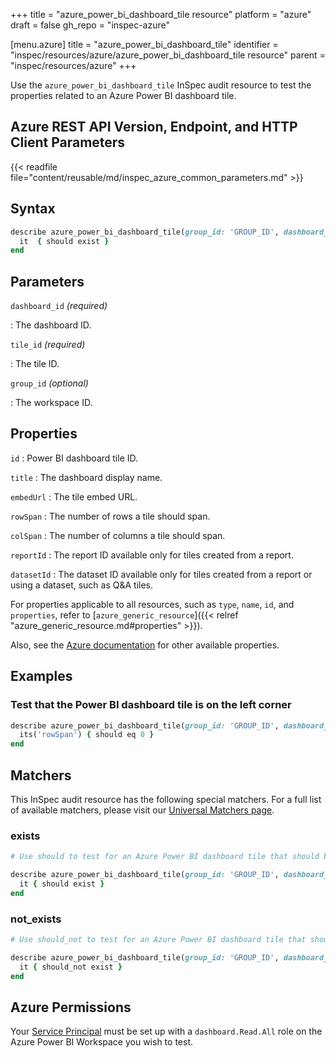 +++
title = "azure_power_bi_dashboard_tile resource"
platform = "azure"
draft = false
gh_repo = "inspec-azure"

[menu.azure]
title = "azure_power_bi_dashboard_tile"
identifier = "inspec/resources/azure/azure_power_bi_dashboard_tile resource"
parent = "inspec/resources/azure"
+++

Use the `azure_power_bi_dashboard_tile` InSpec audit resource to test the properties related to an Azure Power BI dashboard tile.

## Azure REST API Version, Endpoint, and HTTP Client Parameters

{{< readfile file="content/reusable/md/inspec_azure_common_parameters.md" >}}

## Syntax

```ruby
describe azure_power_bi_dashboard_tile(group_id: 'GROUP_ID', dashboard_id: 'dashboard_ID', title_id: 'TITLE_ID') do
  it  { should exist }
end
```

## Parameters

`dashboard_id` _(required)_

: The dashboard ID.

`tile_id` _(required)_

: The tile ID.

`group_id` _(optional)_

: The workspace ID.

## Properties

`id`
: Power BI dashboard tile ID.

`title`
: The dashboard display name.

`embedUrl`
: The tile embed URL.

`rowSpan`
: The number of rows a tile should span.

`colSpan`
: The number of columns a tile should span.

`reportId`
: The report ID available only for tiles created from a report.

`datasetId`
: The dataset ID available only for tiles created from a report or using a dataset, such as Q&A tiles.

For properties applicable to all resources, such as `type`, `name`, `id`, and `properties`, refer to [`azure_generic_resource`]({{< relref "azure_generic_resource.md#properties" >}}).

Also, see the [Azure documentation](https://docs.microsoft.com/en-us/rest/api/power-bi/dashboards/get-tile) for other available properties.

## Examples

### Test that the Power BI dashboard tile is on the left corner

```ruby
describe azure_power_bi_dashboard_tile(group_id: 'GROUP_ID', dashboard_id: 'dashboard_ID', title_id: 'TITLE_ID')  do
  its('rowSpan') { should eq 0 }
end
```

## Matchers

This InSpec audit resource has the following special matchers. For a full list of available matchers, please visit our [Universal Matchers page](/inspec/matchers/).

### exists

```ruby
# Use should to test for an Azure Power BI dashboard tile that should be in the resource group.

describe azure_power_bi_dashboard_tile(group_id: 'GROUP_ID', dashboard_id: 'dashboard_ID', title_id: 'TITLE_ID')  do
  it { should exist }
end
```

### not_exists

```ruby
# Use should_not to test for an Azure Power BI dashboard tile that should not be in the resource group.

describe azure_power_bi_dashboard_tile(group_id: 'GROUP_ID', dashboard_id: 'dashboard_ID', title_id: 'TITLE_ID')  do
  it { should_not exist }
end
```

## Azure Permissions

Your [Service Principal](https://docs.microsoft.com/en-us/azure/azure-resource-manager/resource-group-create-service-principal-portal) must be set up with a `dashboard.Read.All` role on the Azure Power BI Workspace you wish to test.
